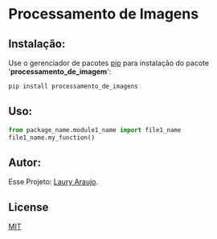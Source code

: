 # Processamento de Imagens



## Instalação:

Use o gerenciador de pacotes [pip](https://pip.pypa.io/en/stable/) para instalação do pacote '**processamento_de_imagem**':

```bash
pip install processamento_de_imagens
```

## Uso:

```python
from package_name.module1_name import file1_name
file1_name.my_function()
```

## Autor:
Esse Projeto: [Laury Araujo](https://github.com/lauryyyy).  


## License
[MIT](https://choosealicense.com/licenses/mit/)
